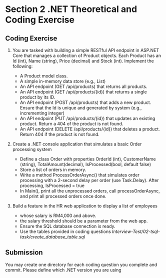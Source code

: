 # Section 2 .NET Theoretical and Coding Exercise 

## Coding Exercise

1. You are tasked with building a simple RESTful API endpoint in ASP.NET Core that manages a collection of Product objects. Each Product has an Id (int), Name (string), Price (decimal) and Stock (int). Implement the following: 
    - A Product model class.  
    - A simple in-memory data store (e.g., List<Product>) 
    - An API endpoint (GET /api/products) that returns all products. 
    - An API endpoint (GET /api/products/{id}) that returns a single product by its ID. 
    - An API endpoint (POST /api/products) that adds a new product. Ensure that the Id is unique and generated by system (e.g., incrementing integer) 
    - An API endpoint (PUT /api/products/{id}) that updates an existing product. Return a 404 of the product is not found.
    - An API endpoint (DELETE /api/products/{id}) that deletes a product. Return 404 if the product is not found. 

2. Create a .NET console application that simulates a basic Order processing system 
    - Define a class Order with properties OrderId (int), CustomerName (string), TotalAmount(decimal), IsProcessed(bool, default false)
    - Store a list of orders in memory. 
    - Write a method ProcessOrderAsync() that simulates order processing with a 2-second delay per order (use Task.Delay). After processing, IsProcessed = true
    - In Main(), print all the unprocessed orders, call processOrderAsync, and print all processed orders once done. 

3. Build a feature in the HR web application to display a list of employees 
    - whose salary is RM4,000 and above. 
    - the salary threshold should be a parameter from the web app.
    - Ensure the SQL database connection is ready.
    - Use the tables provided in coding questions _Interview-Test/02-tsql-task/create_database_table.sql_
    

## Submission 

You may create one directory for each coding question you complete and commit.
Please define which .NET version you are using
